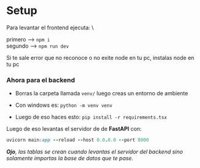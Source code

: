 # Setup

Para levantar el frontend ejecuta: \

primero --> `npm i` \
segundo --> `npm run dev`

Si te sale error que no reconoce o no exite node en tu pc, instalas
node en tu pc

### Ahora para el backend 

- Borras la carpeta llamada `venv/`
luego creas un entorno de ambiente

- Con windows es: `python -m venv venv`

- Luego de eso haces esto:
`pip install -r requirements.tsx`

Luego de eso levantas el servidor de de **FastAPI** con:

```ruby
uvicorn main:app --reload --host 0.0.0.0 --port 8000
```

_**Ojo**, las tablas se crean cuando levantas el servidor del backend sino solamente importas la base de datos que te pase._